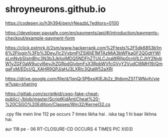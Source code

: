 # shroyneurons.github.io

https://codepen.io/h3h394/pen/rNeazbL?editors=0100

https://developer.paysafe.com/en/payments/api/#/introduction/payments-checkout/example-payment-form

https://click.pstmrk.it/2sm/www.hackerrank.com%2Ftests%2F5dk6853b1m6%2Flogin%3Fb%3DeyJ1c2VybmFtZSI6IjE1MTAzMjA3bWFkaGF2QGdtYWlsLmNvbSIsInBhc3N3b3JkIjoiMDQ5NDFhZTUiLCJoaWRlIjp0cnVlLCJhY2NvbW1vZGF0aW9ucyI6eyJhZGRpdGlvbmFsX3RpbWVfcGVyY2VudCI6MH19/QmgaFxM/EDcI/Q_XAHR9QPJ/aHJ3LXRlc3QtaW52aXRl

https://drive.google.com/file/d/1qnQr3P6xsjKIEJb2z_9tdomZS1TWNvjh/view?usp=sharing


https://gitlab.com/scriptkid/csgo-fake-cheat-public/-/blob/master/ScriptKidAntiCheat%20-%20CSGO%20Edition/Classes/Win32/Kernel32.cs

.cpy file mein line 112 pe occurs 7 times likha hai . iska tag 1 hi baar likhna hai.
 
aur 118 pe  - 06 RT-CLOSURE-CD OCCURS 4 TIMES PIC X(03)
